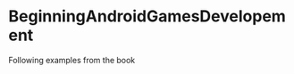 BeginningAndroidGamesDevelopement
=================================

Following examples from the book
